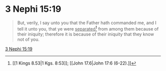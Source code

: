 # 3 Nephi 15:19

> But, verily, I say unto you that the Father hath commanded me, and I tell it unto you, that ye were <u>separated</u>[^a] from among them because of their iniquity; therefore it is because of their iniquity that they know not of you.

[3 Nephi 15:19](https://www.churchofjesuschrist.org/study/scriptures/bofm/3-ne/15?lang=eng&id=p19#p19)


[^a]: [[1 Kings 8.53|1 Kgs. 8:53]]; [[John 17.6|John 17:6 (6-22).]]

